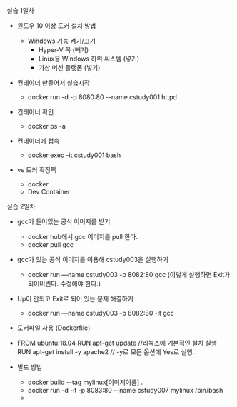 실습 1일차

- 윈도우 10 이상 도커 설치 방법
    - Windows 기능 켜기/끄기
        - Hyper-V 꼭 (빼기)
        - Linux용 Windows 하위 씨스템 (넣기)
        - 가상 머신 플랫폼 (넣기)

- 컨테이너 만들어서 실습시작
    - docker run -d -p 8080:80 --name cstudy001 httpd
- 컨테이너 확인
    - docker ps -a
- 컨테이너에 접속
    - docker exec -it cstudy001 bash
- vs 도커 확장팩
    - docker
    - Dev Container

실습 2일차

- gcc가 들어있는 공식 이미지를 받기
    - docker hub에서 gcc 이미지를 pull 한다.
    - docker pull gcc
- gcc가 있는 공식 이미지를 이용해 cstudy003을 실행하기
    - docker run —name cstudy003 -p 8082:80 gcc   (이렇게 실행하면 Exit가 되어버린다. 수정해야 한다.)
- Up이 안되고 Exit로 되어 있는 문제 해결하기
    - docker run —name cstudy003 -p 8082:80 -it gcc

- 도커파일 사용 (Dockerfile)
- FROM ubuntu:18.04
  RUN apt-get update                  //리눅스에 기본적인 설치 실행
  RUN apt-get install -y apache2     // -y로 모든 옵션에 Yes로 실행.
- 빌드 방법
  - docker build --tag mylinux[이미지이름] .
  - docker run -d -it -p 8083:80 --name cstudy007 mylinux /bin/bash
  - 
